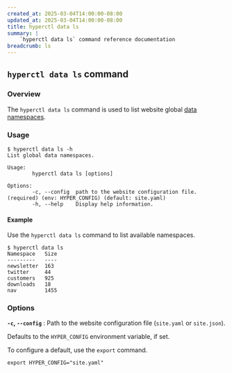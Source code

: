 ```yaml
---
created_at: 2025-03-04T14:00:00-08:00
updated_at: 2025-03-04T14:00:00-08:00
title: hyperctl data ls
summary: |
    `hyperctl data ls` command reference documentation
breadcrumb: ls
---
```


## `hyperctl data ls` command

<auto-toc selectors="h3,h4,h5,h6,dl dt"></auto-toc>

### Overview

The `hyperctl data ls` command is used to list website global [data namespaces].

### Usage

```plaintext
$ hyperctl data ls -h
List global data namespaces.

Usage:
        hyperctl data ls [options]

Options:
        -c, --config  path to the website configuration file. (required) (env: HYPER_CONFIG) (default: site.yaml)
        -h, --help    Display help information.
```

#### Example

Use the `hyperctl data ls` command to list available namespaces.

```plaintext
$ hyperctl data ls
Namespace   Size
---------   ----
newsletter  163
twitter     44
customers   925
downloads   18
nav         1455
```

### Options

**`-c`, `--config`**
: Path to the website configuration file (`site.yaml` or `site.json`).

  Defaults to the `HYPER_CONFIG` environment variable, if set.

  To configure a default, use the `export` command.

  ```plaintext
  export HYPER_CONFIG="site.yaml"
  ```

<!-- Links -->
[data namespaces]: /docs/reference/cms/namespaces/
[template data]: /docs/reference/core/data/
[template data key]: /docs/reference/core/data/#template-data-keys
[`jq`]: https://jqlang.org
